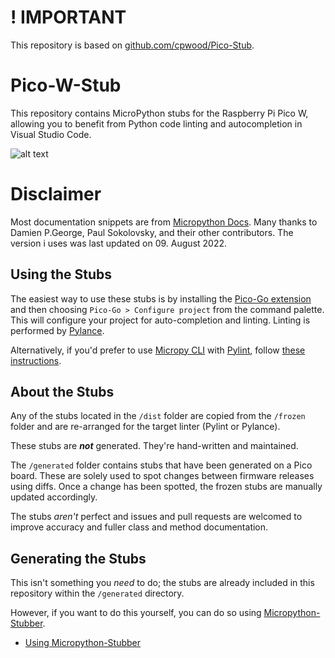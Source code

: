 # ! IMPORTANT

This repository is based on [github.com/cpwood/Pico-Stub](https://github.com/cpwood/Pico-Stub).

# Pico-W-Stub

This repository contains MicroPython stubs for the Raspberry Pi Pico W, allowing you to benefit from Python code linting and autocompletion in Visual Studio Code.

![alt text](https://raw.githubusercontent.com/paulober/Pico-W-Stub/main/screenshot.png "Screenshot")

# Disclaimer

Most documentation snippets are from [Micropython Docs](https://docs.micropython.org/en/v1.19.1/).
Many thanks to Damien P.George, Paul Sokolovsky, and their other contributors. The version i uses was last updated on 09. August 2022.

## Using the Stubs

The easiest way to use these stubs is by installing the [Pico-Go extension]() and then choosing `Pico-Go > Configure project` from the command palette. This will configure your project for auto-completion and linting. Linting is performed by [Pylance](https://marketplace.visualstudio.com/items?itemName=ms-python.vscode-pylance).

Alternatively, if you'd prefer to use [Micropy CLI](https://github.com/BradenM/micropy-cli) with [Pylint](https://www.pylint.org/), follow [these instructions](micropy.md#using-the-stubs).

## About the Stubs

Any of the stubs located in the `/dist` folder are copied from the `/frozen` folder and are re-arranged for the target linter (Pylint or Pylance).

These stubs are **_not_** generated. They're hand-written and maintained.

The `/generated` folder contains stubs that have been generated on a Pico board. These are solely used to spot changes between firmware releases using diffs. Once a change has been spotted, the frozen stubs are manually updated accordingly.

The stubs _aren't_ perfect and issues and pull requests are welcomed to improve accuracy and fuller class and method documentation.

## Generating the Stubs

This isn't something you *need* to do; the stubs are already included in this repository within the `/generated` directory.

However, if you want to do this yourself, you can do so using [Micropython-Stubber](https://github.com/Josverl/micropython-stubber).

* [Using Micropython-Stubber](micropython-stubber.md#generating-the-stubs)